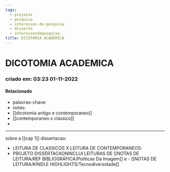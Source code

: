 ```yaml
---
tags:
  - projetos
  - pesquisa
  - interesses-de-pesquisa
  - disserte
  - interessesdepesquisa
title: DICOTOMIA ACADEMICA
---
```

# DICOTOMIA ACADEMICA
### criado em: 03:23 01-11-2022

#### Relacionado
- palavras-chave: 
- notas:
- [[dicotomia antigo e contemporaneo]]
- [[contemporaneo x classico]]
- 
- ---


sobre a [[cap 1]] dissertacao:
- LEITURA DE CLASSICOS X LEITURA DE CONTEMPORANEOS:
- PROJETO DISSERTACAONINCLUI LEITURAS DE [[NOTAS DE LEITURA/REF BIBLIOGRÁFICA/Políticas Da Imagem]] e - [[NOTAS DE LEITURA/KINDLE HIGHLIGHTS/Tecnodiversidade]]

